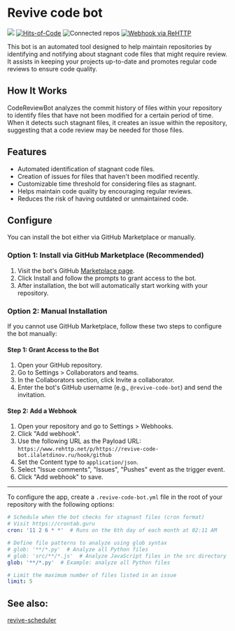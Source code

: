 <!--
The MIT License (MIT).

Copyright (c) 2023-2025 Almaz Ilaletdinov <a.ilaletdinov@yandex.ru>

Permission is hereby granted, free of charge, to any person obtaining a copy
of this software and associated documentation files (the "Software"), to deal
in the Software without restriction, including without limitation the rights
to use, copy, modify, merge, publish, distribute, sublicense, and/or sell
copies of the Software, and to permit persons to whom the Software is
furnished to do so, subject to the following conditions:

The above copyright notice and this permission notice shall be included in all
copies or substantial portions of the Software.

THE SOFTWARE IS PROVIDED "AS IS", WITHOUT WARRANTY OF ANY KIND,
EXPRESS OR IMPLIED, INCLUDING BUT NOT LIMITED TO THE WARRANTIES OF
MERCHANTABILITY, FITNESS FOR A PARTICULAR PURPOSE AND NONINFRINGEMENT.
IN NO EVENT SHALL THE AUTHORS OR COPYRIGHT HOLDERS BE LIABLE FOR ANY CLAIM,
DAMAGES OR OTHER LIABILITY, WHETHER IN AN ACTION OF CONTRACT, TORT OR
OTHERWISE, ARISING FROM, OUT OF OR IN CONNECTION WITH THE SOFTWARE OR THE USE
OR OTHER DEALINGS IN THE SOFTWARE.
-->
# Revive code bot

![](https://tokei.rs/b1/github/blablatdinov/revive-code-bot)
[![Hits-of-Code](https://hitsofcode.com/github/blablatdinov/revive-code-bot)](https://hitsofcode.com/github/blablatdinov/tg-quranbot/view)
![Connected repos](https://img.shields.io/endpoint?style=flat&url=https://revive-code-bot.ilaletdinov.ru/connected-repos/)
[![Webhook via ReHTTP](https://www.rehttp.net/b?u=https%3A%2F%2Frevive-code-bot.ilaletdinov.ru%2Fhook%2Fgithub)](https://www.rehttp.net/i?u=https%3A%2F%2Frevive-code-bot.ilaletdinov.ru%2Fhook%2Fgithub)

This bot is an automated tool designed to help maintain repositories by identifying and notifying about stagnant code files
that might require review. It assists in keeping your projects up-to-date and promotes regular code reviews to ensure code quality.

## How It Works

CodeReviewBot analyzes the commit history of files within your repository to identify files that have not been modified
for a certain period of time. When it detects such stagnant files, it creates an issue within the repository, suggesting that a
code review may be needed for those files.

## Features

- Automated identification of stagnant code files.
- Creation of issues for files that haven't been modified recently.
- Customizable time threshold for considering files as stagnant.
- Helps maintain code quality by encouraging regular reviews.
- Reduces the risk of having outdated or unmaintained code.

## Configure

You can install the bot either via GitHub Marketplace or manually.

### Option 1: Install via GitHub Marketplace (Recommended)

1. Visit the bot's GitHub [Marketplace page](https://github.com/marketplace/revive-code-bot).
2. Click Install and follow the prompts to grant access to the bot.
3. After installation, the bot will automatically start working with your repository.

### Option 2: Manual Installation

If you cannot use GitHub Marketplace, follow these two steps to configure the bot manually:

#### Step 1: Grant Access to the Bot

1. Open your GitHub repository.
2. Go to Settings > Collaborators and teams.
3. In the Collaborators section, click Invite a collaborator.
4. Enter the bot's GitHub username (e.g., `@revive-code-bot`) and send the invitation.

#### Step 2: Add a Webhook

1. Open your repository and go to Settings > Webhooks.
2. Click "Add webhook".
3. Use the following URL as the Payload URL:
`https://www.rehttp.net/p/https://revive-code-bot.ilaletdinov.ru/hook/github`
4. Set the Content type to `application/json`.
5. Select "Issue comments", "Issues", "Pushes" event as the trigger event.
6. Click "Add webhook" to save.

---

To configure the app, create a `.revive-code-bot.yml` file in the root of your repository with the following options:

```yaml
# Schedule when the bot checks for stagnant files (cron format)
# Visit https://crontab.guru
cron: '11 2 6 * *'  # Runs on the 6th day of each month at 02:11 AM

# Define file patterns to analyze using glob syntax
# glob: '**/*.py'  # Analyze all Python files
# glob: 'src/**/*.js'  # Analyze JavaScript files in the src directory and its subdirectories
glob: '**/*.py'  # Example: analyze all Python files

# Limit the maximum number of files listed in an issue
limit: 5
```

## See also:

[revive-scheduler](https://github.com/blablatdinov/revive-scheduler)
